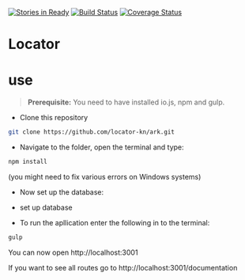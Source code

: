 [![Stories in Ready](https://badge.waffle.io/locator-kn/backend.svg?label=ready&title=Ready)](http://waffle.io/locator-kn/ark)
[![Build Status](https://travis-ci.org/locator-kn/ark.svg?branch=master)](https://travis-ci.org/locator-kn/ark)
[![Coverage Status](https://coveralls.io/repos/locator-kn/ark/badge.svg)](https://coveralls.io/r/locator-kn/ark)

# Locator 


# use

> **Prerequisite:** You need to have installed io.js, npm and gulp.

 - Clone this repository
```bash
git clone https://github.com/locator-kn/ark.git
```

 - Navigate to the folder, open the terminal and type:
```bash
npm install
```
(you might need to fix various errors on Windows systems)

 - Now set up the database:
 - set up database

 - To run the apllication enter the following in to the terminal:
```bash
gulp
```

You can now open http://localhost:3001

If you want to see all routes go to http://localhost:3001/documentation
